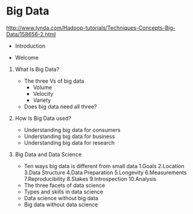 # Big Data

http://www.lynda.com/Hadoop-tutorials/Techniques-Concepts-Big-Data/158656-2.html

- Introduction

- Welcome

1. What Is Big Data?
    - The three Vs of big data
        - Volume
        - Velocity
        - Variety
    - Does big data need all three?

2. How Is Big Data used? 
    - Understanding big data for consumers
    - Understanding big data for business
    - Understanding big data for research

3. Big Data and Data Science
    - Ten ways big data is different from small data
        1.Goals 
        2.Location
        3.Data Structure
        4.Data Preparation
        5.Longevity
        6.Measurements
        7.Reproducibility
        8.Stakes
        9.Introspection
        10.Analysis
    - The three facets of data science
    - Types and skills in data science
    - Data science without big data
    - Big data without data science